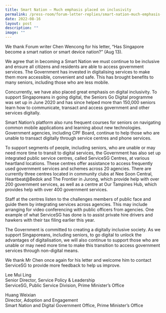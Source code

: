 ```yaml
---
title: Smart Nation – Much emphasis placed on inclusivity
permalink: /press-room/forum-letter-replies/smart-nation-much-emphasis-placed-on-inclusivity/
date: 2022-08-16
layout: post
description: ""
image: ""
---
```

We thank Forum writer Chen Wencong for his letter, “Has Singapore become a smart nation or smart device nation?” (Aug 13).  
  
We agree that in becoming a Smart Nation we must continue to be inclusive and ensure all citizens and residents are able to access government services. The Government has invested in digitalising services to make them more accessible, convenient and safe. This has brought benefits to many seniors, including those who are less mobile.  
  
Concurrently, we have also placed great emphasis on digital inclusivity. To support Singaporeans in going digital, the Seniors Go Digital programme was set up in June 2020 and has since helped more than 150,000 seniors learn how to communicate, transact and access government and other services digitally.  
  
Smart Nation’s platform also runs frequent courses for seniors on navigating common mobile applications and learning about new technologies. Government agencies, including CPF Board, continue to help those who are unable to transact digitally through service centres and phone services.  
  
To support segments of people, including seniors, who are unable or may need more time to transit to digital services, the Government has also set up integrated public service centres, called ServiceSG Centres, at various heartland locations. These centres offer assistance to access frequently used government services and schemes across 20 agencies. There are currently three centres located in community clubs at Nee Soon Central, Heartbeat@Bedok and The Frontier in Jurong, which provide help with over 200 government services, as well as a centre at Our Tampines Hub, which provides help with over 400 government services.  
  
Staff at the centres listen to the challenges members of public face and guide them by integrating services across agencies. This may include arranging for video conferencing with public officers from agencies. One example of what ServiceSG has done is to assist private hire drivers and hawkers with their tax filing earlier this year.  
  
The Government is committed to creating a digitally inclusive society. As we support Singaporeans, including seniors, to go digital to unlock the advantages of digitalisation, we will also continue to support those who are unable or may need more time to make this transition to access government services through non-digital means.  
  
We thank Mr Chen once again for his letter and welcome him to contact ServiceSG to provide more feedback to help us improve.  
  
  
Lee Mui Ling  
Senior Director, Service Policy & Leadership  
ServiceSG, Public Service Division, Prime Minister’s Office  
  
Huang Weixian  
Director, Adoption and Engagement  
Smart Nation and Digital Government Office, Prime Minister’s Office